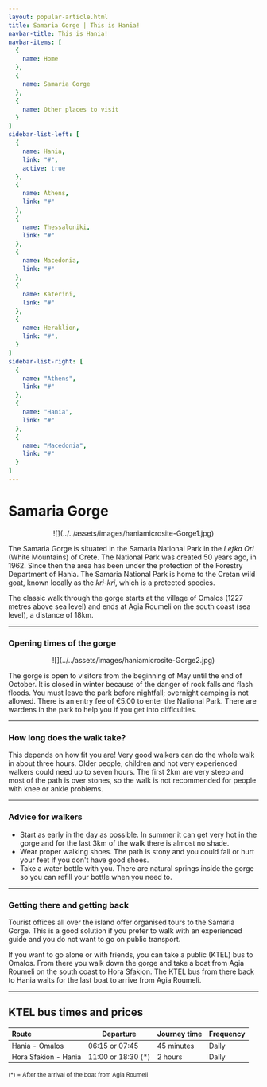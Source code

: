 ```yaml
---
layout: popular-article.html
title: Samaria Gorge | This is Hania!
navbar-title: This is Hania!
navbar-items: [
  {
    name: Home
  },
  {
    name: Samaria Gorge
  },
  {
    name: Other places to visit
  }
]
sidebar-list-left: [
  {
    name: Hania,
    link: "#",
    active: true
  },
  {
    name: Athens,
    link: "#"
  },
  {
    name: Thessaloniki,
    link: "#"
  },
  {
    name: Macedonia,
    link: "#"
  },
  {
    name: Katerini,
    link: "#"
  },
  {
    name: Heraklion,
    link: "#",
  }
]
sidebar-list-right: [
  {
    name: "Athens",
    link: "#"
  },
  {
    name: "Hania",
    link: "#"
  },
  {
    name: "Macedonia",
    link: "#"
  }
]
---
```

# Samaria Gorge

<center>![](../../assets/images/haniamicrosite-Gorge1.jpg)</center>

The Samaria Gorge is situated in the Samaria National Park in the _Lefka Ori_ (White Mountains) of Crete. The National Park was created 50 years ago, in 1962\. Since then the area has been under the protection of the Forestry Department of Hania. The Samaria National Park is home to the Cretan wild goat, known locally as the _kri-kri_, which is a protected species.

The classic walk through the gorge starts at the village of Omalos (1227 metres above sea level) and ends at Agia Roumeli on the south coast (sea level), a distance of 18km.

---
### Opening times of the gorge

<center>![](../../assets/images/haniamicrosite-Gorge2.jpg)</center>

The gorge is open to visitors from the beginning of May until the end of October. It is closed in winter because of the danger of rock falls and flash floods. You must leave the park before nightfall; overnight camping is not allowed. There is an entry fee of €5.00 to enter the National Park. There are wardens in the park to help you if you get into difficulties.

---
### How long does the walk take?

This depends on how fit you are! Very good walkers can do the whole walk in about three hours. Older people, children and not very experienced walkers could need up to seven hours. The first 2km are very steep and most of the path is over stones, so the walk is not recommended for people with knee or ankle problems.

---
### Advice for walkers

*   Start as early in the day as possible. In summer it can get very hot in the gorge and for the last 3km of the walk there is almost no shade.
*   Wear proper walking shoes. The path is stony and you could fall or hurt your feet if you don't have good shoes.
*   Take a water bottle with you. There are natural springs inside the gorge so you can refill your bottle when you need to.

---
### Getting there and getting back

Tourist offices all over the island offer organised tours to the Samaria Gorge. This is a good solution if you prefer to walk with an experienced guide and you do not want to go on public transport.

If you want to go alone or with friends, you can take a public (KTEL) bus to Omalos. From there you walk down the gorge and take a boat from Agia Roumeli on the south coast to Hora Sfakion. The KTEL bus from there back to Hania waits for the last boat to arrive from Agia Roumeli.

---
## KTEL bus times and prices

|Route                     |Departure         |Journey time|Frequency|
|:-------------------------|------------------|------------|---------|
|Hania - Omalos            |06:15 or 07:45    |45 minutes  |Daily    |
|Hora Sfakion - Hania      |11:00 or 18:30 (*)|2 hours     |Daily    |

<small>(*) = After the arrival of the boat from Agia Roumeli</small>
